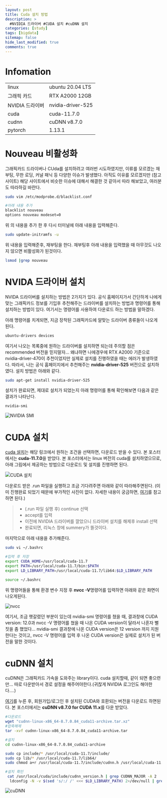 ```yaml
---
layout: post
title: Cuda 설치 방법
description: >
  #NVIDIA 드라이버 #CUDA 설치 #cuDNN 설치
categories: [study]
tags: [bigdata]
sitemap: false
hide_last_modified: true
comments: true
---
```

# Infomation
|||
|---|---|
|linux|ubuntu 20.04 LTS|
|그래픽 카드|RTX A2000 12GB|
|NVIDIA 드라이버|nvidia-driver-525|
|cuda|cuda-11.7.0|
|cudnn|cuDNN v8.7.0|
|pytorch|1.13.1|

# Nouveau 비활성화

그래픽카드 드라이버나 CUda를 설치하려고 여러번 시도하였지만, 이류를 모르겠는 재부팅, 무한 로딩, 커널 패닉 등 다양한 이슈가 발생했다. 아직도 이유를 모르겠지만 (참고 사이트) 해당 사이트에서 비슷한 이슈에 대해서 해결한 것 같아서 따라 해보았고, 여러분도 따라하길 바란다.

```bash
sudo vim /etc/modprobe.d/blacklist.conf

#아래 내용 추가
blacklist nouveau
options nouveau modeset=0
```
위 의 내용을 추가 한 후 다시 터미널에 아래 내용을 입력해준다.

```bash
sudo update-initramfs -u
```
위 내용을 입력해준후, 재부팅을 한다. 재부팅후 아래 내용을 입력했을 때 아무것도 나오지 않으면 비활성화가 된것이다.
```bash
lsmod |grep nouveau
```

# NVIDA 드라이버 설치
NVIDA 드라이버를 설치하는 방법은 2가지가 있다. 공식 홈페이지가서 간단하게 나에게 맞는 그래픽카드 정보를 기입후 추천해주는 드라이버를 설치하는 방법과 명령어를 통해 설치하는 방법이 있다. 여기서는 명령어를 사용하여 다운로드 하는 방법을 말하겠다.

아래 명령어를 치게되면, 지금 장착된 그래픽카드에 알맞는 드라이버 종류들이 나오게 된다.
```bash
ubuntu-drivers devices
```
여기서 나오는 목록중에 원하는 드라이버를 설치하면 되는데 주의할 점은 recommended 버전을 믿지말자... 왜냐하면 나에경우에 RTX A2000 기준으로 nvidia-driver-470이 추천이었지만 실제로 설치를 진행하였을 때는 에러가 발생하였다. 따라서, 나는 공식 홈페이지에서 추천해주는 **nvidia-driver-525** 버전으로 설치하였다. 설치 방법은 아래와 같다.
```bash
sudo apt-get install nvidia-driver-525
```

설치가 완료되면, 제대로 설치가 되었는지 아래 명령어를 통해 확인해보면 다음과 같은 결과가 나타난다.
```bash
nvidia-smi
```
![NVIDIA SMI](../../assets/img/blog/study/nvidia-smi.png)


# CUDA 설치
[cuda 설치](https://developer.nvidia.com/cuda-toolkit-archive)는 해당 링크에서 원하는 조건을 선택하면, 다운로드 받을 수 있다. 본 포스터에서는 **cuda-11.7.0**을 받았다. 본 포스터에서는 linux 버전의 cuda를 설치하였으므로, 아래 그림에서 제공하는 방법으로 다운로드 및 설치를 진행하면 된다. 

![CUDA 설치](../../assets/img/blog/study/cuda-download.png)

다운로드 받은 .run 파일을 실행하고 조금 기다려주면 아래와 같이 따라해주면된다. (이미 진행완료 되었기 때문에 부가적인 사진이 없다. 자세한 내용이 궁금하면, [여기](https://lee-jaewon.github.io/ubuntu/CUDA/)를 참고하면 된다.)

> - (.run 파일 실행 후) continue 선택
> - accept를 입력
> - 이전에 NVIDIA 드라이버를 깔았으니 드라이버 설치를 해제후 install 선택
> - 완료되면, 리눅스 창에 summery가 뜰것이다. 

마지막으로 아래 내용을 추가해준다.
```bash
sudo vi ~/.bashrc
```
```bash
#입력 후 저장
export CUDA_HOME=/usr/local/cuda-11.7
export PATH=/usr/local/cuda-11.7/bin:$PATH
export LD_LIBRARY_PATH=/usr/local/cuda-11.7/lib64:$LD_LIBRARY_PATH
```
```bash
source ~/.bashrc
```
위 명령어들을 통해 환경 변수 지정 후 **nvcc -V**명령어를 입력하면 아래와 같은 화면이 나오게된다.

![nvcc](../../assets/img/blog/study/check_nvcc.png)

여기서, 조금 햇갈렸던 부분이 있는데 nvidia-smi 명령어를 쳤을 때, 결과창에 CUDA version: 12.0과 nvcc -V 명령어를 쳤을 때 나온 CUDA version이 달라서 나혼자 뻘짓을 좀 했었다... nvidia-smi 결과창에 나온 CUDA version은 12 version 까지 지원한다는 것이고, nvcc -V 명령어를 입력 후 나온 CUDA version은 실제로 설치가 된 버전을 말한 것이다. 


# cuDNN 설치
cuDNN은 그래픽카드 가속을 도와주는 library이다. cuda 설치할때, 같이 되면 좋으련만... 따로 다운받아서 경로 설정을 해주어야한다.(귀찮게 NVIDIA 로그인도 해야한다....) 

[여기](https://developer.nvidia.com/cudnn)를 누른 후, 회원가입/로그인 후 설치된 CUDA와 호환되는 버전을 다운로드 하면된다. 본 포스터에서는 **cuDNN v8.7.0 for CUDA 11.x**를 다운 받았다.

```bash
#다운로드
wget "cudnn-linux-x86_64-8.7.0.84_cuda11-archive.tar.xz"
#압축해제
tar -xvf cudnn-linux-x86_64-8.7.0.84_cuda11-archive.tar
```
```bash
#설치
cd cudnn-linux-x86_64-8.7.0.84_cuda11-archive

sudo cp include/* /usr/local/cuda-11.7/include/
sudo cp lib/* /usr/local/cuda-11.7/lib64/
sudo chmod a+r /usr/local/cuda-11.7/include/cudnn.h /usr/local/cuda-11.7/lib64/libcudnn*
```
```bash
#설치 확인
 cat /usr/local/cuda/include/cudnn_version.h | grep CUDNN_MAJOR -A 2
  ldconfig -N -v $(sed 's/:/ /' <<< $LD_LIBRARY_PATH) 2>/dev/null | grep libcudnn
```

![cuDNN](../../assets/img/blog/study/cuDNN.png)
